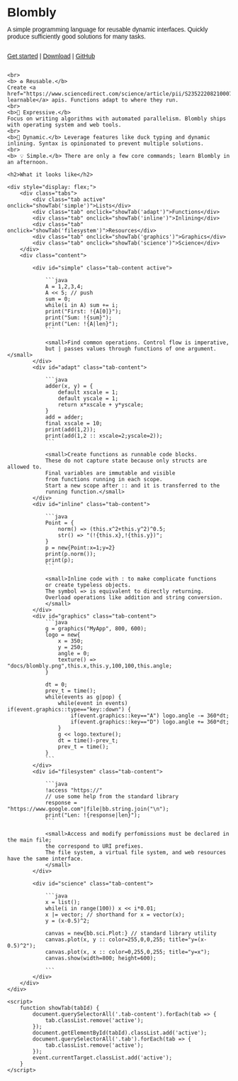 <!DOCTYPE html>
<html lang="en">
<head>
    <meta charset="UTF-8">
    <meta name="viewport" content="width=device-width, initial-scale=1.0">
    <title>Blombly</title>
    <style>
        body {
            font-family: Arial, sans-serif;
            display: flex;
            flex-direction: column;
            height: 100vh;
            margin: 0;
        }
        .tabs {
            padding: 3px;
            display: flex;
            flex-direction: column;
            border-right: 2px solid #ddd;
        }
        .tab {
            padding: 3px;
            cursor: pointer;
            border-bottom: 1px solid #ddd;
            transition: background 0.3s;
        }
        .tab:hover, .tab.active {
            background: #ddd;
        }
        .content {
            flex-grow: 1;
            padding: 20px;
            padding-top:0px;
            overflow: auto;
        }
        .tab-content {
            display: none;
        }
        .tab-content.active {
            display: block;
        }
    </style>
</head>
<body>
    <h1 style="margin-bottom:0px;">Blombly</h1>
    <p>A simple programming language for reusable dynamic interfaces. Quickly produce sufficiently good solutions for many tasks.</p>
    <p>
        <a href="https://blombly.readthedocs.io/en/latest/setup">Get started</a> | 
        <a href="https://github.com/maniospas/Blombly/releases/latest">Download</a> | 
        <a href="https://github.com/maniospas/Blombly">GitHub</a>
    </p>

    <br>
    <b> ♻️ Reusable.</b>
    Create <a href="https://www.sciencedirect.com/science/article/pii/S2352220821000778">humanly learnable</a> apis. Functions adapt to where they run.
    <br>
    <b>🚀 Expressive.</b> 
    Focus on writing algorithms with automated parallelism. Blombly ships with operating system and web tools.
    <br>
    <b>🦆 Dynamic.</b> Leverage features like duck typing and dynamic inlining. Syntax is opinionated to prevent multiple solutions.
    <br>
    <b> 💡 Simple.</b> There are only a few core commands; learn Blombly in an afternoon.

    <h2>What it looks like</h2>
    
    <div style="display: flex;">
        <div class="tabs">
            <div class="tab active" onclick="showTab('simple')">Lists</div>
            <div class="tab" onclick="showTab('adapt')">Functions</div>
            <div class="tab" onclick="showTab('inline')">Inlining</div>
            <div class="tab" onclick="showTab('filesystem')">Resources</div>
            <div class="tab" onclick="showTab('graphics')">Graphics</div>
            <div class="tab" onclick="showTab('science')">Science</div>
        </div>
        <div class="content">

            <div id="simple" class="tab-content active">
                
                ```java
                A = 1,2,3,4;
                A << 5; // push
                sum = 0;
                while(i in A) sum += i;
                print("First: !{A[0]}");
                print("Sum: !{sum}");
                print("Len: !{A|len}");
                ```

                <small>Find common operations. Control flow is imperative,
                but | passes values through functions of one argument.</small>
            </div>
            <div id="adapt" class="tab-content">

                ```java
                adder(x, y) = {
                    default xscale = 1;
                    default yscale = 1;
                    return x*xscale + y*yscale;
                }
                add = adder;
                final xscale = 10;
                print(add(1,2));
                print(add(1,2 :: xscale=2;yscale=2));
                ```

                <small>Create functions as runnable code blocks.
                These do not capture state because only structs are allowed to.
                Final variables are immutable and visible 
                from functions running in each scope. 
                Start a new scope after :: and it is transferred to the
                running function.</small>
            </div>
            <div id="inline" class="tab-content">

                ```java
                Point = {
                    norm() => (this.x^2+this.y^2)^0.5;
                    str() => "(!{this.x},!{this.y})";
                }
                p = new{Point:x=1;y=2}
                print(p.norm());
                print(p);
                ```

                <small>Inline code with : to make complicate functions
                or create typeless objects. 
                The symbol => is equivalent to directly returning. 
                Overload operations like addition and string conversion.
                </small>
            </div>
            <div id="graphics" class="tab-content">
                ```java
                g = graphics("MyApp", 800, 600);
                logo = new{
                    x = 350;
                    y = 250;
                    angle = 0;
                    texture() => "docs/blombly.png",this.x,this.y,100,100,this.angle;
                }

                dt = 0;
                prev_t = time();
                while(events as g|pop) {
                    while(event in events) if(event.graphics::type=="key::down") {
                        if(event.graphics::key=="A") logo.angle -= 360*dt;
                        if(event.graphics::key=="D") logo.angle += 360*dt;
                    }
                    g << logo.texture();
                    dt = time()-prev_t;
                    prev_t = time();
                }
                ```
            </div>
            <div id="filesystem" class="tab-content">
            
                ```java
                !access "https://" 
                // use some help from the standard library
                response = "https://www.google.com"|file|bb.string.join("\n"); 
                print("Len: !{response|len}");
                ```

                <small>Access and modify perfomissions must be declared in the main file;
                the correspond to URI prefixes.
                The file system, a virtual file system, and web resources have the same interface.
                </small>
            </div>

            <div id="science" class="tab-content">
            
                ```java
                x = list();
                while(i in range(100)) x << i*0.01;
                x |= vector; // shorthand for x = vector(x);
                y = (x-0.5)^2;

                canvas = new{bb.sci.Plot:} // standard library utility
                canvas.plot(x, y :: color=255,0,0,255; title="y=(x-0.5)^2");
                canvas.plot(x, x :: color=0,255,0,255; title="y=x");
                canvas.show(width=800; height=600);

                ```
            </div>
        </div>
    </div>

    <script>
        function showTab(tabId) {
            document.querySelectorAll('.tab-content').forEach(tab => {
                tab.classList.remove('active');
            });
            document.getElementById(tabId).classList.add('active');
            document.querySelectorAll('.tab').forEach(tab => {
                tab.classList.remove('active');
            });
            event.currentTarget.classList.add('active');
        }
    </script>
</body>

<style>
.md-sidebar {
    display: none;
}

@media screen and (max-width: 76.2344em) {
    .md-sidebar {
        display: block;
    }
}
</style>

</html>
